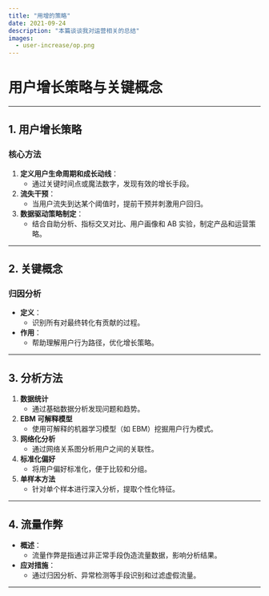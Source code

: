 ```yaml
---
title: "用增的策略"
date: 2021-09-24
description: "本篇谈谈我对运营相关的总结"
images:
  - user-increase/op.png
---
```

# 用户增长策略与关键概念

---

## **1. 用户增长策略**

### **核心方法**
1. **定义用户生命周期和成长动线**：
   - 通过关键时间点或魔法数字，发现有效的增长手段。
2. **流失干预**：
   - 当用户流失到达某个阈值时，提前干预并刺激用户回归。
3. **数据驱动策略制定**：
   - 结合自助分析、指标交叉对比、用户画像和 AB 实验，制定产品和运营策略。

---

## **2. 关键概念**

### **归因分析**
- **定义**：
  - 识别所有对最终转化有贡献的过程。
- **作用**：
  - 帮助理解用户行为路径，优化增长策略。

---

## **3. 分析方法**

1. **数据统计**  
   - 通过基础数据分析发现问题和趋势。
2. **EBM 可解释模型**  
   - 使用可解释的机器学习模型（如 EBM）挖掘用户行为模式。
3. **网络化分析**  
   - 通过网络关系图分析用户之间的关联性。
4. **标准化偏好**  
   - 将用户偏好标准化，便于比较和分组。
5. **单样本方法**  
   - 针对单个样本进行深入分析，提取个性化特征。

---

## **4. 流量作弊**

- **概述**：
  - 流量作弊是指通过非正常手段伪造流量数据，影响分析结果。
- **应对措施**：
  - 通过归因分析、异常检测等手段识别和过滤虚假流量。

---

